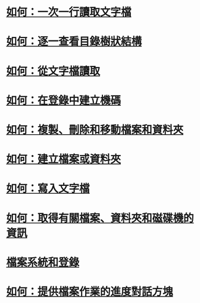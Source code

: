 # [如何：一次一行讀取文字檔](how-to-read-a-text-file-one-line-at-a-time.md)
# [如何：逐一查看目錄樹狀結構](how-to-iterate-through-a-directory-tree.md)
# [如何：從文字檔讀取](how-to-read-from-a-text-file.md)
# [如何：在登錄中建立機碼](how-to-create-a-key-in-the-registry.md)
# [如何：複製、刪除和移動檔案和資料夾](how-to-copy-delete-and-move-files-and-folders.md)
# [如何：建立檔案或資料夾](how-to-create-a-file-or-folder.md)
# [如何：寫入文字檔](how-to-write-to-a-text-file.md)
# [如何：取得有關檔案、資料夾和磁碟機的資訊](how-to-get-information-about-files-folders-and-drives.md)
# [檔案系統和登錄](file-system-and-the-registry.md)
# [如何：提供檔案作業的進度對話方塊](how-to-provide-a-progress-dialog-box-for-file-operations.md)
